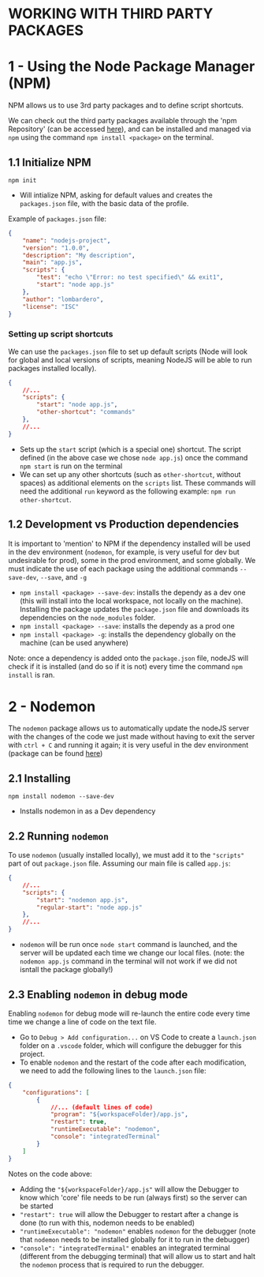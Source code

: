# WORKING WITH THIRD PARTY PACKAGES

# 1 - Using the Node Package Manager (NPM)
NPM allows us to use 3rd party packages and to define script shortcuts.

We can check out the third party packages available through the 'npm Repository' (can be accessed [here](https://www.npmjs.com/)), and can be installed and managed via `npm` using the command `npm install <package>` on the terminal.
## 1.1 Initialize NPM
```npm init```
- Will intialize NPM, asking for default values and creates the `packages.json` file, with the basic data of the profile.

Example of `packages.json` file:
```json
{
    "name": "nodejs-project",
    "version": "1.0.0",
    "description": "My description",
    "main": "app.js",
    "scripts": {
        "test": "echo \"Error: no test specified\" && exit1",
        "start": "node app.js"
    },
    "author": "lombardero",
    "license": "ISC"
}
```

### Setting up script shortcuts
We can use the `packages.json` file to set up default scripts (Node will look for global and local versions of scripts, meaning NodeJS will be able to run packages installed locally).

```json
{
    //...
    "scripts": {
        "start": "node app.js",
        "other-shortcut": "commands"
    },
    //...
}
```
- Sets up the `start` script (which is a special one) shortcut. The script defined (in the above case we chose `node app.js`) once the command `npm start` is run on the terminal
- We can set up any other shortcuts (such as `other-shortcut`, without spaces) as additional elements on the `scripts` list. These commands will need the additional `run` keyword as the following example: `npm run other-shortcut`.

## 1.2 Development vs Production dependencies
It is important to 'mention' to NPM if the dependency installed will be used in the dev environment (`nodemon`, for example, is very useful for dev but undesirable for prod), some in the prod environment, and some globally. We must indicate the use of each package using the additional commands `--save-dev`, `--save`, and `-g`

- `npm install <package> --save-dev`: installs the dependy as a dev one (this will install into the local workspace, not locally on the machine). Installing the package updates the `package.json` file and downloads its dependencies on the `node_modules` folder.
- `npm install <package> --save`: installs the dependy as a prod one
- `npm install <package> -g`: installs the dependency globally on the machine (can be used anywhere)

Note: once a dependency is added onto the `package.json` file, nodeJS will check if it is installed (and do so if it is not) every time the command `npm install` is ran.

# 2 - Nodemon
The `nodemon` package allows us to automatically update the nodeJS server with the changes of the code we just made without having to exit the server with `ctrl + C` and running it again; it is very useful in the dev environment (package can be found [here](https://www.npmjs.com/package/nodemon))

## 2.1 Installing
```npm install nodemon --save-dev```
- Installs nodemon in as a Dev dependency

## 2.2 Running `nodemon`
To use `nodemon` (usually installed locally), we must add it to the `"scripts"` part of out `package.json` file. Assuming our main file is called `app.js`:

```json
{
    //...
    "scripts": {
        "start": "nodemon app.js",
        "regular-start": "node app.js"
    },
    //...
}
```
- `nodemon` will be run once `node start` command is launched, and the server will be updated each time we change our local files. (note: the `nodemon app.js` command in the terminal will not work if we did not isntall the package globally!)

## 2.3 Enabling `nodemon` in debug mode
Enabling `nodemon` for debug mode will re-launch the entire code every time time we change a line of code on the text file.

- Go to `Debug > Add configuration...` on VS Code to create a `launch.json` folder on a `.vscode` folder, which will configure the debugger for this project.
- To enable `nodemon` and the restart of the code after each modification, we need to add the following lines to the `launch.json` file:
```json
{
    "configurations": [
        {
            //... (default lines of code)
            "program": "${workspaceFolder}/app.js",
            "restart": true,
            "runtimeExecutable": "nodemon",
            "console": "integratedTerminal"
        }
    ]
}
```
Notes on the code above:
- Adding the `"${workspaceFolder}/app.js"` will allow the Debugger to know which 'core' file needs to be run (always first) so the server can be started
- `"restart": true` will allow the Debugger to restart after a change is done (to run with this, nodemon needs to be enabled)
- `"runtimeExecutable": "nodemon"` enables `nodemon` for the debugger (note that `nodemon` needs to be installed globally for it to run in the debugger)
- `"console": "integratedTerminal"` enables an integrated terminal (different from the debugging terminal) that will allow us to start and halt the `nodemon` process that is required to run the debugger.